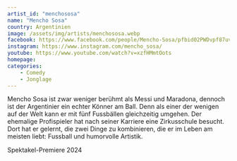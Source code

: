 ```yaml
---
artist_id: "menchososa"
name: "Mencho Sosa"
country: Argentinien
image: /assets/img/artists/menchososa.webp
facebook: https://www.facebook.com/people/Mencho-Sosa/pfbid02PWDvpf87uvDG8xoDMjYpZEpdcXHzoQdHXgHtbtbjyHadftGuAQ3a4T1CcepMyKZSl/
instagram: https://www.instagram.com/mencho_sosa/
youtube: https://www.youtube.com/watch?v=xzfHMmtOots
homepage:
categories:
    - Comedy
    - Jonglage
---
```

Mencho Sosa ist zwar weniger berühmt als Messi und Maradona, dennoch ist der Argentinier ein echter Könner am Ball. Denn als einer der wenigen auf der Welt kann er mit fünf Fussbällen gleichzeitig umgehen. Der ehemalige Profispieler hat nach seiner Karriere eine Zirkusschule besucht. Dort hat er gelernt, die zwei Dinge zu kombinieren, die er im Leben am meisten liebt: Fussball und humorvolle Artistik.

Spektakel-Premiere 2024